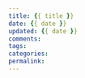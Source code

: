 ```yaml
---
title: {{ title }}
date: {{ date }}
updated: {{ date }}
comments:
tags:
categories:
permalink:
---
```

